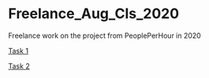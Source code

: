 # Freelance_Aug_Cls_2020
Freelance work on the project from PeoplePerHour in 2020

[Task 1](https://www.peopleperhour.com/freelance-jobs/technology-programming/databases/i-need-to-augment-data-via-a-variational-encoder-2957404?id=2957404)

[Task 2](https://www.peopleperhour.com/freelance-jobs/technology-programming/programming-coding/i-need-to-train-a-classification-ml-model-3002116?id=3002116&jobview=1)



